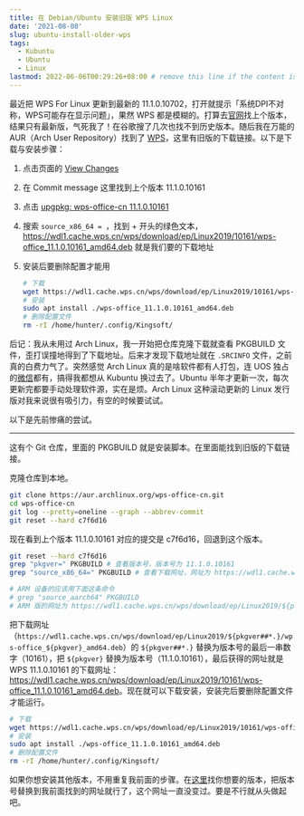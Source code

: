 ```yaml
---
title: 在 Debian/Ubuntu 安装旧版 WPS Linux
date: '2021-08-08'
slug: ubuntu-install-older-wps
tags:
  - Kubuntu
  - Ubuntu
  - Linux
lastmod: 2022-06-06T00:29:26+08:00 # remove this line if the content is actually changed
---
```


最近把 WPS For Linux 更新到最新的 11.1.0.10702，打开就提示「系统DPI不对称，WPS可能存在显示问题」，果然 WPS 都是模糊的。打算去[官网](https://linux.wps.cn/)找上个版本，结果只有最新版，气死我了！在谷歌搜了几次也找不到历史版本。随后我在万能的 AUR（Arch User Repository）找到了 [WPS](https://aur.archlinux.org/packages/wps-office-cn/)，这里有旧版的下载链接。以下是下载与安装步骤：

1. 点击页面的 [View Changes](https://aur.archlinux.org/cgit/aur.git/log/?h=wps-office-cn)

1. 在 Commit message 这里找到上个版本 11.1.0.10161

1. 点击 [upgpkg: wps-office-cn 11.1.0.10161](https://aur.archlinux.org/cgit/aur.git/commit/?h=wps-office-cn&id=c7f6d16d3232488f53755137c58c21736e84f0e6)

1. 搜索 `source_x86_64 = `，找到 + 开头的绿色文本，<https://wdl1.cache.wps.cn/wps/download/ep/Linux2019/10161/wps-office_11.1.0.10161_amd64.deb> 就是我们要的下载地址

1. 安装后要删除配置才能用

    ```bash
    # 下载
    wget https://wdl1.cache.wps.cn/wps/download/ep/Linux2019/10161/wps-office_11.1.0.10161_amd64.deb
    # 安装
    sudo apt install ./wps-office_11.1.0.10161_amd64.deb
    # 删除配置文件
    rm -rI /home/hunter/.config/Kingsoft/
    ```

后记：我从未用过 Arch Linux，我一开始把仓库克隆下载就查看 PKGBUILD 文件，歪打误撞地得到了下载地址。后来才发现下载地址就在 `.SRCINFO` 文件，之前真的白费力气了。突然感觉 Arch Linux 真的是啥软件都有人打包，连 UOS 独占的[微信](https://aur.archlinux.org/packages/wechat-uos/)都有，搞得我都想从 Kubuntu 换过去了。Ubuntu 半年才更新一次，每次更新完都要手动处理软件源，实在是烦。Arch Linux 这种滚动更新的 Linux 发行版对我来说很有吸引力，有空的时候要试试。

以下是先前惨痛的尝试。

---

这有个 Git 仓库，里面的 PKGBUILD 就是安装脚本。在里面能找到旧版的下载链接。

克隆仓库到本地。

```bash
git clone https://aur.archlinux.org/wps-office-cn.git
cd wps-office-cn
git log --pretty=oneline --graph --abbrev-commit
git reset --hard c7f6d16
```

现在看到上个版本 11.1.0.10161 对应的提交是 c7f6d16，回退到这个版本。

```bash
git reset --hard c7f6d16
grep "pkgver=" PKGBUILD # 查看版本号，版本号为 11.1.0.10161
grep "source_x86_64=" PKGBUILD # 查看下载网址，网址为 https://wdl1.cache.wps.cn/wps/download/ep/Linux2019/${pkgver##*.}/wps-office_${pkgver}_amd64.deb

# ARM 设备的应该用下面这条命令
# grep "source_aarch64" PKGBUILD
# ARM 版的网址为 https://wdl1.cache.wps.cn/wps/download/ep/Linux2019/${pkgver##*.}/wps-office_${pkgver}_arm64.deb
```

把下载网址（`https://wdl1.cache.wps.cn/wps/download/ep/Linux2019/${pkgver##*.}/wps-office_${pkgver}_amd64.deb`）的 `${pkgver##*.}` 替换为版本号的最后一串数字（10161），把 `${pkgver}` 替换为版本号（11.1.0.10161），最后获得的网址就是 WPS 11.1.0.10161 的下载网址：<https://wdl1.cache.wps.cn/wps/download/ep/Linux2019/10161/wps-office_11.1.0.10161_amd64.deb>。现在就可以下载安装，安装完后要删除配置文件才能运行。

```bash
# 下载
wget https://wdl1.cache.wps.cn/wps/download/ep/Linux2019/10161/wps-office_11.1.0.10161_amd64.deb
# 安装
sudo apt install ./wps-office_11.1.0.10161_amd64.deb
# 删除配置文件
rm -rI /home/hunter/.config/Kingsoft/
```

如果你想安装其他版本，不用重复我前面的步骤。在[这里](https://aur.archlinux.org/cgit/aur.git/log/?h=wps-office-cn)找你想要的版本，把版本号替换到我前面找到的网址就行了，这个网址一直没变过。要是不行就从头做起吧。

